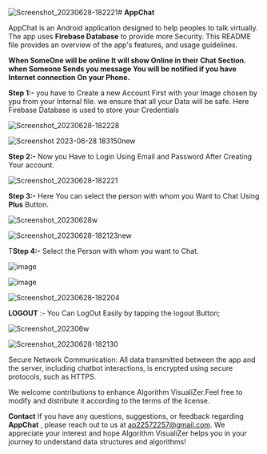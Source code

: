 ![Screenshot_20230628-182221](https://github.com/Avi-014/AppChat/assets/121863813/6b0c4c72-0d30-4b51-8a04-16c1f813525e)# **AppChat**

AppChat is an Android application designed to help peoples to talk virtually.
The app uses **Firebase Database** to provide more Security.
This README file provides an overview of the app's features, and usage guidelines.

**When SomeOne will be online It will show Online in their Chat Section.
when Someone Sends you message You will be notified if you have Internet connection On your Phone.**

**Step 1:-** you have to Create a new Account First with your Image chosen by ypu from your Internal file.
we ensure that all your Data will be safe.
Here Firebase Database is used to store your Credentials

![Screenshot_20230628-182228](https://github.com/Avi-014/AppChat/assets/121863813/dfb493c0-ddf0-458a-9426-270785f663d4)


![Screenshot 2023-06-28 183150new](https://github.com/Avi-014/AppChat/assets/121863813/35a85037-91e4-4be0-a7d8-91c1e30d309d)


**Step 2:-** Now you Have to Login Using Email and Password After Creating Your account.

![Screenshot_20230628-182221](https://github.com/Avi-014/AppChat/assets/121863813/57d25cc5-c51c-45a2-9572-0c75af952cc9)

**Step 3:-** Here You can select the person with whom you Want to Chat Using **Plus** Button.

![Screenshot_20230628w](https://github.com/Avi-014/AppChat/assets/121863813/d3e9797b-cfb6-414e-9d4c-4e53ec62f19b)


![Screenshot_20230628-182123new](https://github.com/Avi-014/AppChat/assets/121863813/72e4ef1f-3bab-4b26-9326-c6c1f937f429)

T**Step 4:-** Select the Person with whom you want to Chat. 


![image](https://github.com/Avi-014/AppChat/assets/121863813/edcd12c2-8eff-43ce-b4e7-c246c12710c8)


![image](https://github.com/Avi-014/AppChat/assets/121863813/8cff0b16-c12c-4b0f-a7ac-76b5e835611b)

![Screenshot_20230628-182204](https://github.com/Avi-014/AppChat/assets/121863813/8481e78d-7c85-4d92-82e1-408d9a1049e2)

**LOGOUT** :- You Can LogOut Easily by tapping the logout Button;

![Screenshot_202306w](https://github.com/Avi-014/AppChat/assets/121863813/debab022-63f3-488f-9f9b-09dcbb08f9bf)


![Screenshot_20230628-182130](https://github.com/Avi-014/AppChat/assets/121863813/203c8256-d0a2-4f84-8f80-30055e7e5c48)



Secure Network Communication: All data transmitted between the app and the server, including chatbot interactions, is encrypted using secure protocols, such as HTTPS.


We welcome contributions to enhance Algorithm VisualiZer.Feel free to modify and distribute it according to the terms of the license.

**Contact**
If you have any questions, suggestions, or feedback regarding **AppChat** , please reach out to us at ap22572257@gmail.com.
We appreciate your interest and hope Algorithm VisualiZer helps you in your journey to understand data structures and algorithms!

